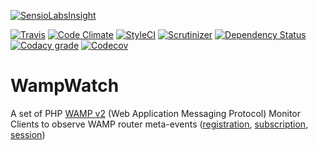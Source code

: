 [![SensioLabsInsight](https://insight.sensiolabs.com/projects/4660e82a-4580-44c1-a965-3e47a9b7f865/small.png)](https://insight.sensiolabs.com/projects/4660e82a-4580-44c1-a965-3e47a9b7f865)

 [![Travis](https://api.travis-ci.org/tidal/WampWatch.svg?branch=master)](https://travis-ci.org/tidal/WampWatch)
[![Code Climate](https://img.shields.io/codeclimate/github/tidal/WampWatch.svg?maxAge=2592000&style=flat-square)](https://codeclimate.com/github/tidal/WampWatch)
[![StyleCI](https://styleci.io/repos/61987759/shield?branch=master)](https://styleci.io/repos/61987759)
[![Scrutinizer](https://img.shields.io/scrutinizer/g/tidal/WampWatch.svg?maxAge=2592000&style=flat-square)](https://scrutinizer-ci.com/g/tidal/WampWatch/?branch=master)
[![Dependency Status](https://www.versioneye.com/user/projects/5770981a671894004e1a923a/badge.svg?style=flat-square)](https://www.versioneye.com/user/projects/5770981a671894004e1a923a)
[![Codacy grade](https://img.shields.io/codacy/grade/05be2051d61543abb3bac6fee7af7b44.svg?maxAge=2592000&style=flat-square)](https://www.codacy.com/app/timomichna/WampWatch?utm_source=github.com&amp;utm_medium=referral&amp;utm_content=tidal/WampWatch&amp;utm_campaign=Badge_Grade)
[![Codecov](https://img.shields.io/codecov/c/github/tidal/WampWatch.svg?maxAge=2592000&style=flat-square)](https://codecov.io/gh/tidal/WampWatch)
# WampWatch
A set of PHP [WAMP v2](http://wamp-proto.org/) (Web Application Messaging Protocol) Monitor Clients to observe 
WAMP router meta-events 
([registration](https://tools.ietf.org/html/draft-oberstet-hybi-tavendo-wamp-02#section-13.3.7), 
[subscription](https://tools.ietf.org/html/draft-oberstet-hybi-tavendo-wamp-02#section-13.6.3), 
[session](https://tools.ietf.org/html/draft-oberstet-hybi-tavendo-wamp-02#section-13.7.1))

